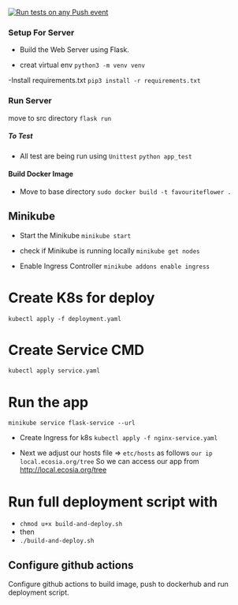 [![Run tests on any Push event](https://github.com/cforcross/toney_int/actions/workflows/test.yml/badge.svg)](https://github.com/cforcross/toney_int/actions/workflows/test.yml)

### Setup For Server
- Build the Web Server using Flask. 


- creat virtual env
`python3 -m venv venv`

-Install requirements.txt
`pip3 install -r requirements.txt`

### Run Server

move to src directory
`flask run`

##### To Test

- All test are being run using `Unittest`
`python app_test`

#### Build Docker Image

- Move to base directory 
`sudo docker build -t favouriteflower .`


## Minikube

* Start the Minikube
`minikube start`

* check if Minikube is running locally
`minikube get nodes`

* Enable Ingress Controller
`minikube addons enable ingress`

# Create K8s for deploy
`kubectl apply -f deployment.yaml`

# Create Service CMD
`kubectl apply service.yaml`

# Run the app 
`minikube service flask-service --url`

* Create Ingress for k8s
`kubectl apply -f nginx-service.yaml`

- Next we adjust our hosts file => `etc/hosts` as  follows
`our ip`  `local.ecosia.org/tree` 
So we can access our app from http://local.ecosia.org/tree

# Run full deployment script with
- `chmod u+x build-and-deploy.sh`
- then
- `./build-and-deploy.sh`

## Configure github actions
Configure github actions to build image, push to dockerhub and run deployment script.
